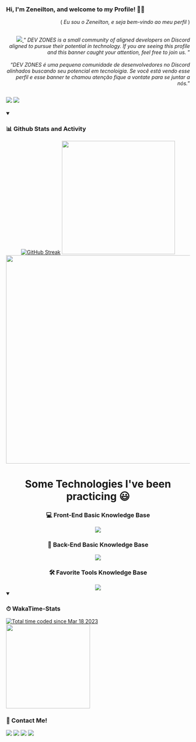 <h3 align="left">Hi, I'm Zeneilton, and welcome to my Profile! 👋🏽</h3> 
<p align="right">( <em>Eu sou o Zeneilton, e seja bem-vindo ao meu perfil</em> )</p>

##
<div align="right">
  <a href="https://discord.me/devzones">
    <img src="https://github.com/zeneiltongpdev/zeneiltongpdev/blob/main/images/DEV.png?raw=true" >
  </a>
  <q>
    <em>DEV ZONES is a small community of aligned developers on Discord<br /> aligned to pursue their potential in technology.
    If you are seeing this profile<br /> and this banner caught your attention, feel free to join us.</em>
  </q><br /><br />
  <q><em>DEV ZONES é uma pequena comunidade de desenvolvedores no Discord<br /> alinhados buscando seu potencial em tecnoloigia.
  Se você está vendo esse<br /> perfil e esse banner te chamou atenção fique a vontate para se juntar a nós.</em></q>
</div>

##
<h3 align="left">
  <img src="https://readme-typing-svg.demolab.com/?lines=About me:&font=Ubuntu&left=true&width=1000&height=70&color=9c28d4&vCenter=true&pause=10000&size=24">
  <img src="https://readme-typing-svg.demolab.com/?lines=Full%20Stack%20Developer;Experienced%20UX/UI%20Designer;3%2B%20Years%20of%20Coding%20Experience;Always%20Learning%20News%20Techniques&font=Ubuntu&left=true&width=1000&height=70&color=9c28d4&vCenter=true&pause=500&size=32">
</h3>

<!--<h3 align="right">
  <p>
    <em>Join to my Discord:</em><br>
    <a href="https://discord.me/devzones">
      <img src="https://github.com/Zeneilton/Zeneilton/blob/main/icons/discord-dc143c.svg" width="60px">
    </a>
  </p>
      <p>
        <em>GitHub Visitors:</em><br>
        <img src="https://profile-counter.glitch.me/{zeneiltongpdev}/count.svg" />
      </p>
</h3>-->

<details open >
  <summary><h3><strong>📊 Github Stats and Activity</strong></h3></summary>
  <div align="center">
    
  [![GitHub Streak](https://streak-stats.demolab.com?user=zeneiltongpdev&theme=radical&fire=EB5454&border=FFFFFF)](https://github.com/zeneilton)
  <img width="310em" src="https://github-readme-stats.vercel.app/api/top-langs/?username=zeneiltongpdev&show_icons=true&theme=radical&layout=compact&locale=en&langs_count=10"/><br />
    <img width="570em" src="https://github-readme-stats.vercel.app/api?username=zeneiltongpdev&hide=prs,issues&show_icons=true&theme=radical&rank_icon=github&locale=en&line_height=30"/>

<!--<details open>
<summary><h3><strong><em>Contributions in the last year:</em></h4></strong></h3></summary>

![snake animation](https://github.com/zeneiltongpdev/zeneiltongpdev/blob/output/github-contribution-grid-snake.svg)

</details>-->
  </div>
</details>

<h1 align="center">Some Technologies I've been practicing 😃</h1>
  
<div align="center">
  <h3><strong>💻 Front-End Basic Knowledge Base</strong></h3>
  <img src="https://skillicons.dev/icons?i=react,vite,redux,materialui,javascript,styledcomponents,sass,css,html,git" />

  <h3><strong>🚪 Back-End Basic Knowledge Base</strong></h3>
  <img src="https://skillicons.dev/icons?i=nodejs,sequelize,prisma,mysql,postgresql,mongodb,firebase,java,spring,php" />

  <h3><strong>🛠️ Favorite Tools Knowledge Base</strong></h3>
  <img src="https://skillicons.dev/icons?i=vscode,idea,androidstudio,github,gitlab,bash,kotlin,postman,linux,aws" /> <!--&perline=5-->
</div>

<details open>
  <summary><h3 align="left"><strong>⏱ WakaTime-Stats</strong></h3></summary>
  <a href="https://wakatime.com/@5b16e0ec-6419-487c-9792-82c9468dd942"><img src="https://wakatime.com/badge/user/5b16e0ec-6419-487c-9792-82c9468dd942.svg" alt="Total time coded since Mar 18 2023" /></a><br>
  <img height="230em" src="https://github-readme-stats.vercel.app/api/wakatime?username=zeneldev&show_icons=true&theme=radical" />
</details>

<h3>🔗 Contact Me!</h3>
  <a href="https://www.linkedin.com/in/zeneilton-granja/">
    <img src="https://img.shields.io/badge/-LinkedIn-%230077B5?style=for-the-badge&logo=linkedin&logoColor=white"></a>
  <a href="https://instagram.com/zenel.gp">
    <img src="https://img.shields.io/badge/-Instagram-%23E4405F?style=for-the-badge&logo=instagram&logoColor=white"></a>
  <a href = "mailto:zeneiltongranja@gmail.com">
    <img src="https://img.shields.io/badge/-Gmail-%23333?style=for-the-badge&logo=gmail&logoColor=white"></a>
  <a href = "wsp.zeneiltongp.dev">
    <img src="https://img.shields.io/badge/-Whatsapp-%23333?style=for-the-badge&logo=whatsapp&logoColor=green"></a>

<!--<h2></h2>
<details open>
  <summary><h3 align="left"><strong>👨🏽‍💻 Projects:</strong></h3></summary>
  Dev em Dobro - <strong><em><a href="https://devemdobro.com/matriculas-abertas/">DevQuest</a></em></strong>

  <ul>
    <li><a href="https://zeneilton.github.io/the-last-of-us-project/" target="_blank">The Last of Us</a></li>
    <li><a href="https://pokemons.zeneiltongp.dev" target="_blank">Pokémons Basic List</a></li>
  </ul>
  
  <h2></h2>
  <div align="center">  
  <h3>🧟‍♂️Owner in Nation Zombies🧟‍♀️<br/>Left 4 Dead 2 Server</h3>
    <a href="http://www.youtube.com/watch?feature=player_embedded&v=YCQJrSSGrJo" target="_blank"><img src="http://img.youtube.com/vi/YCQJrSSGrJo/0.jpg" 
  alt="Happy New Year" width="320" height="180" border="10" />
    </a>
    <p>Organization: <a href="https://github.com/Nation-Zombies-Org">Click Here!</a></p>
    <a href="https://discord.gg/DnuFq97GQb" target="_blank"><img src="https://img.shields.io/badge/Discord-7289DA?style=for-the-badge&logo=discord&logoColor=white" target="_blank">
    </a>
    <a href="https://www.youtube.com/channel/UC--1f9e7e7nZkeuPhJWVcBQ" target="_blank"><img src="https://img.shields.io/badge/YouTube-FF0000?style=for-the-badge&logo=youtube&logoColor=white" target="_blank"></a>
  </div>
</details>-->
